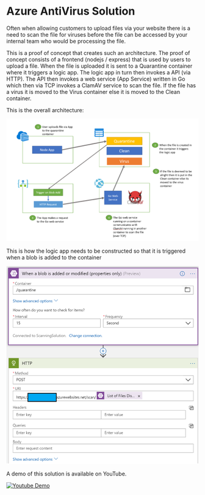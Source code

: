 # Azure AntiVirus Solution

Often when allowing customers to upload files via your website there is a need to scan the file for viruses before the file can be accessed by your internal team who would be processing the file. 

This is a proof of concept that creates such an architecture. The proof of concept consists of a frontend (nodejs / express) that is used by users to upload a file. When the file is uploaded it is sent to a Quarantine container where it triggers a logic app. The logic app in turn then invokes a API (via HTTP). The API then invokes a web service (App Service) written in Go which then via TCP invokes a ClamAV service to scan the file. If the file has a virus it is moved to the Virus container else it is moved to the Clean container.

This is the overall architecture:

![Architecture](https://raw.githubusercontent.com/patnaikshekhar/AzureScanSolution/master/architecture.png)

This is how the logic app needs to be constructed so that it is triggered when a blob is added to the container

![Logic App](https://raw.githubusercontent.com/patnaikshekhar/AzureScanSolution/master/logicApp.png)

A demo of this solution is available on YouTube.

[![Youtube Demo](https://img.youtube.com/vi/Wx7gjXTK11M/0.jpg)](https://www.youtube.com/watch?v=Wx7gjXTK11M)